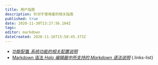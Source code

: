 ```yaml
---
title: 用户指南
description: 针对于使用者的相关指南
published: true
date: 2020-11-30T13:27:56.104Z
tags: 
editor: markdown
dateCreated: 2020-11-16T15:50:45.373Z
---
```


- [功能配置 *系统功能的相关配置说明*](/user-guide/config)
- [Markdown 语法 *Halo 编辑器中所支持的 Markdown 语法说明*](/user-guide/markdown)
{.links-list}